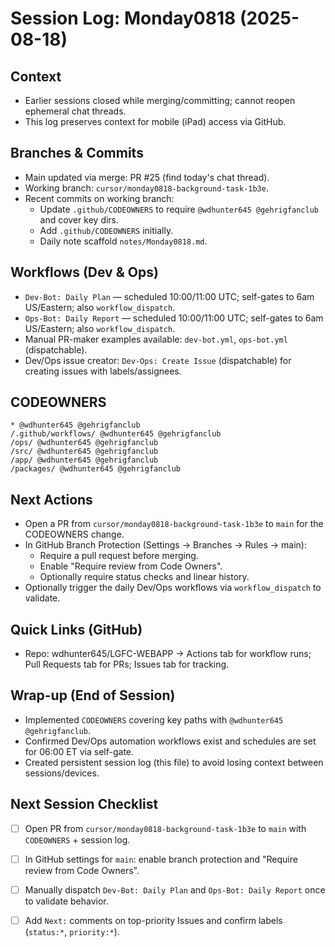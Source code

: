 # Session Log: Monday0818 (2025-08-18)

## Context
- Earlier sessions closed while merging/committing; cannot reopen ephemeral chat threads.
- This log preserves context for mobile (iPad) access via GitHub.

## Branches & Commits
- Main updated via merge: PR #25 (find today's chat thread).
- Working branch: `cursor/monday0818-background-task-1b3e`.
- Recent commits on working branch:
  - Update `.github/CODEOWNERS` to require `@wdhunter645 @gehrigfanclub` and cover key dirs.
  - Add `.github/CODEOWNERS` initially.
  - Daily note scaffold `notes/Monday0818.md`.

## Workflows (Dev & Ops)
- `Dev-Bot: Daily Plan` — scheduled 10:00/11:00 UTC; self-gates to 6am US/Eastern; also `workflow_dispatch`.
- `Ops-Bot: Daily Report` — scheduled 10:00/11:00 UTC; self-gates to 6am US/Eastern; also `workflow_dispatch`.
- Manual PR-maker examples available: `dev-bot.yml`, `ops-bot.yml` (dispatchable).
- Dev/Ops issue creator: `Dev-Ops: Create Issue` (dispatchable) for creating issues with labels/assignees.

## CODEOWNERS
```
* @wdhunter645 @gehrigfanclub
/.github/workflows/ @wdhunter645 @gehrigfanclub
/ops/ @wdhunter645 @gehrigfanclub
/src/ @wdhunter645 @gehrigfanclub
/app/ @wdhunter645 @gehrigfanclub
/packages/ @wdhunter645 @gehrigfanclub
```

## Next Actions
- Open a PR from `cursor/monday0818-background-task-1b3e` to `main` for the CODEOWNERS change.
- In GitHub Branch Protection (Settings → Branches → Rules → main):
  - Require a pull request before merging.
  - Enable "Require review from Code Owners".
  - Optionally require status checks and linear history.
- Optionally trigger the daily Dev/Ops workflows via `workflow_dispatch` to validate.

## Quick Links (GitHub)
- Repo: wdhunter645/LGFC-WEBAPP → Actions tab for workflow runs; Pull Requests tab for PRs; Issues tab for tracking.


## Wrap-up (End of Session)
- Implemented `CODEOWNERS` covering key paths with `@wdhunter645 @gehrigfanclub`.
- Confirmed Dev/Ops automation workflows exist and schedules are set for 06:00 ET via self-gate.
- Created persistent session log (this file) to avoid losing context between sessions/devices.

## Next Session Checklist
- [ ] Open PR from `cursor/monday0818-background-task-1b3e` to `main` with `CODEOWNERS` + session log.
- [ ] In GitHub settings for `main`: enable branch protection and "Require review from Code Owners".
- [ ] Manually dispatch `Dev-Bot: Daily Plan` and `Ops-Bot: Daily Report` once to validate behavior.
- [ ] Add `Next:` comments on top-priority Issues and confirm labels (`status:*`, `priority:*`).

